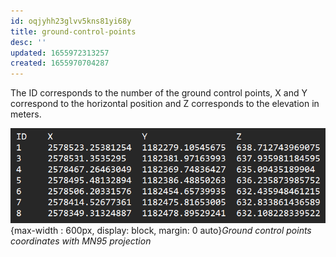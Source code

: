 ```yaml
---
id: oqjyhh23glvv5kns81yi68y
title: ground-control-points
desc: ''
updated: 1655972313257
created: 1655970704287
---
```


The ID corresponds to the number of the ground control points, X and Y correspond to the horizontal position and Z corresponds to the elevation in meters.

![Control points](assets/images/control_points.png){max-width : 600px, display: block, margin: 0 auto}*Ground control points coordinates with MN95 projection*
